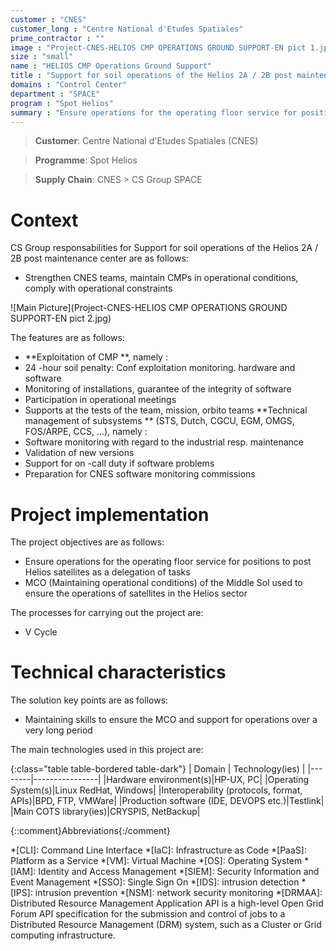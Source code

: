 ```yaml
---
customer : "CNES"
customer_long : "Centre National d'Etudes Spatiales"
prime_contractor : ""
image : "Project-CNES-HELIOS CMP OPERATIONS GROUND SUPPORT-EN pict 1.jpg"
size : "small"
name : "HELIOS CMP Operations Ground Support"
title : "Support for soil operations of the Helios 2A / 2B post maintenance center"
domains : "Control Center"
department : "SPACE"
program : "Spot Helios"
summary : "Ensure operations for the operating floor service for positions to post Helios satellites as a delegation of tasks. MCO (Maintaining operational conditions) of the Middle Sol used to ensure the operations of satellites in the Helios sector"
---
```


> __Customer__\: Centre National d'Etudes Spatiales (CNES)

> __Programme__\: Spot Helios

> __Supply Chain__\: CNES >  CS Group SPACE


# Context


CS Group responsabilities for Support for soil operations of the Helios 2A / 2B post maintenance center are as follows:
* Strengthen CNES teams, maintain CMPs in operational conditions, comply with operational constraints

![Main Picture](Project-CNES-HELIOS CMP OPERATIONS GROUND SUPPORT-EN pict 2.jpg)

The features are as follows:
* **Exploitation of CMP **, namely :
* 24 -hour soil penalty: Conf exploitation monitoring. hardware and software
* Monitoring of installations, guarantee of the integrity of software
* Participation in operational meetings 
* Supports at the tests of the team, mission, orbito teams
	**Technical management of subsystems ** (STS, Dutch, CGCU, EGM, OMGS, FOS/ARPE, CCS, ...), namely :
* Software monitoring with regard to the industrial resp. maintenance 
* Validation of new versions
* Support for on -call duty if software problems
* Preparation for CNES software monitoring commissions

# Project implementation

The project objectives are as follows:
* Ensure operations for the operating floor service for positions to post Helios satellites as a delegation of tasks
* MCO (Maintaining operational conditions) of the Middle Sol used to ensure the operations of satellites in the Helios sector

The processes for carrying out the project are:
* V Cycle

# Technical characteristics

The solution key points are as follows:
* Maintaining skills to ensure the MCO and support for operations over a very long period



The main technologies used in this project are:

{:class="table table-bordered table-dark"}
| Domain | Technology(ies) |
|--------|----------------|
|Hardware environment(s)|HP-UX, PC|
|Operating System(s)|Linux RedHat, Windows|
|Interoperability (protocols, format, APIs)|BPD,  FTP, VMWare|
|Production software (IDE, DEVOPS etc.)|Testlink|
|Main COTS library(ies)|CRYSPIS, NetBackup|



{::comment}Abbreviations{:/comment}

*[CLI]: Command Line Interface
*[IaC]: Infrastructure as Code
*[PaaS]: Platform as a Service
*[VM]: Virtual Machine
*[OS]: Operating System
*[IAM]: Identity and Access Management
*[SIEM]: Security Information and Event Management
*[SSO]: Single Sign On
*[IDS]: intrusion detection
*[IPS]: intrusion prevention
*[NSM]: network security monitoring
*[DRMAA]: Distributed Resource Management Application API is a high-level Open Grid Forum API specification for the submission and control of jobs to a Distributed Resource Management (DRM) system, such as a Cluster or Grid computing infrastructure.
